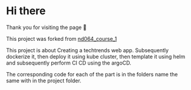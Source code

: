 
# Hi there

Thank you for visiting the page 👋

This project was forked from [nd064_course_1](https://github.com/udacity/nd064_course_1) 

This project is about Creating a techtrends web app. 
Subsequently dockerize it, then deploy it using kube cluster, then template it using helm and subsequently perform CI CD using the argoCD.

The corresponding code for each of the part is in the folders name the same with in the project folder. 
